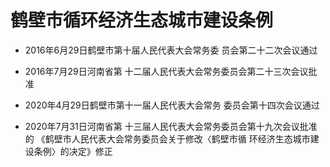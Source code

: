# 鹤壁市循环经济生态城市建设条例

- 2016年6月29日鹤壁市第十届人民代表大会常务委
  员会第二十二次会议通过

- 2016年7月29日河南省第
  十二届人民代表大会常务委员会第二十三次会议批准

- 2020年4月29日鹤壁市第十一届人民代表大会常务
  委员会第十四次会议通过

- 2020年7月31日河南省第
  十三届人民代表大会常务委员会第十九次会议批准的
  《鹤壁市人民代表大会常务委员会关于修改〈鹤壁市循
  环经济生态城市建设条例〉的决定》修正

<!-- INFO END -->
